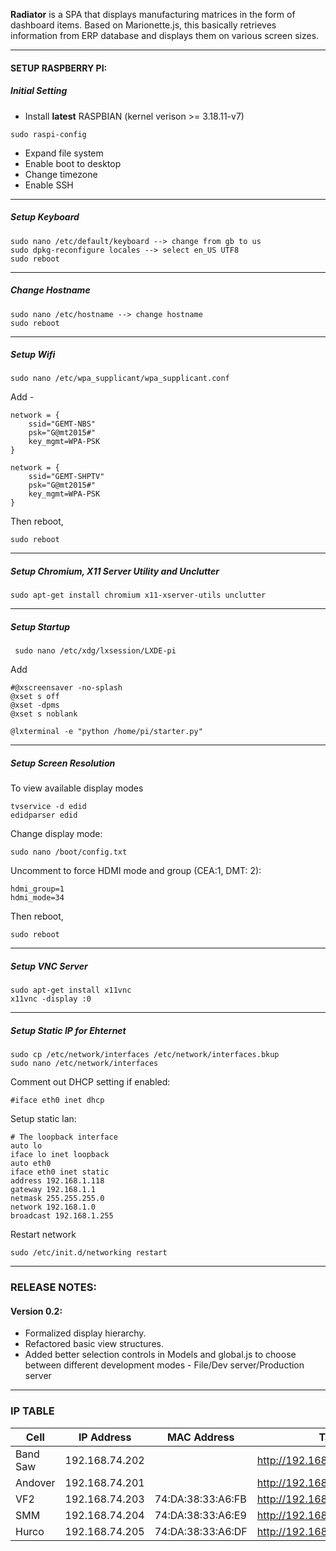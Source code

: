**Radiator** is a SPA that displays manufacturing matrices in the form of dashboard items. Based on Marionette.js, this basically retrieves information from ERP database and displays them on various screen sizes.
* * *

#### SETUP RASPBERRY PI:

##### Initial Setting

- Install **latest** RASPBIAN (kernel verison >= 3.18.11-v7)

```
sudo raspi-config
```

- Expand file system
- Enable boot to desktop
- Change timezone
- Enable SSH
* * *
##### Setup Keyboard
```
sudo nano /etc/default/keyboard --> change from gb to us
sudo dpkg-reconfigure locales --> select en_US UTF8
sudo reboot
```
* * *
##### Change Hostname
```
sudo nano /etc/hostname --> change hostname
sudo reboot
```
* * *
##### Setup Wifi

```
sudo nano /etc/wpa_supplicant/wpa_supplicant.conf
```

Add -

```
network = {
    ssid="GEMT-NBS"
    psk="G@mt2015#"
    key_mgmt=WPA-PSK
}

network = {
    ssid="GEMT-SHPTV"
    psk="G@mt2015#"
    key_mgmt=WPA-PSK
}
```

Then reboot,
```
sudo reboot
```
* * *
##### Setup Chromium, X11 Server Utility and Unclutter
```
sudo apt-get install chromium x11-xserver-utils unclutter
```
* * *
##### Setup Startup
```
 sudo nano /etc/xdg/lxsession/LXDE-pi
```
Add

```
#@xscreensaver -no-splash
@xset s off
@xset -dpms
@xset s noblank

@lxterminal -e "python /home/pi/starter.py"
```
* * *
##### Setup Screen Resolution
To view available display modes
```
tvservice -d edid
edidparser edid
```

Change display mode:
```
sudo nano /boot/config.txt
```

Uncomment to force HDMI mode and group (CEA:1, DMT: 2):
```
hdmi_group=1
hdmi_mode=34
```

Then reboot,
```
sudo reboot
```
* * *
##### Setup VNC Server
```
sudo apt-get install x11vnc
x11vnc -display :0
```
* * *
##### Setup Static IP for Ehternet
```
sudo cp /etc/network/interfaces /etc/network/interfaces.bkup
sudo nano /etc/network/interfaces
```
Comment out DHCP setting if enabled:
```
#iface eth0 inet dhcp
```

Setup static lan:
```
# The loopback interface
auto lo
iface lo inet loopback
auto eth0
iface eth0 inet static
address 192.168.1.118  
gateway 192.168.1.1
netmask 255.255.255.0
network 192.168.1.0
broadcast 192.168.1.255
```

Restart network
```
sudo /etc/init.d/networking restart
```
* * *
### RELEASE NOTES:

#### Version 0.2:
- Formalized display hierarchy.
- Refactored basic view structures.
- Added better selection controls in Models and global.js to choose between different development modes - File/Dev server/Production server

* * *

### IP TABLE

|Cell|IP Address|MAC Address|Target URL|
|----|-----------|-----------|-----------|
|Band Saw|192.168.74.202| |http://192.168.74.250/radiator/#101|
|Andover|192.168.74.201| |http://192.168.74.110/andover|
|VF2|192.168.74.203|74:DA:38:33:A6:FB|http://192.168.74.110/VF2|
|SMM|192.168.74.204|74:DA:38:33:A6:E9|http://192.168.74.110/SMM|
|Hurco|192.168.74.205|74:DA:38:33:A6:DF|http://192.168.74.110/Hurco|